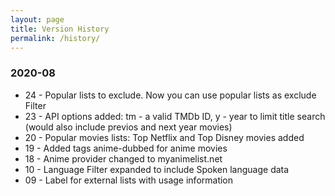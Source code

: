 ```yaml
---
layout: page
title: Version History
permalink: /history/
---
```


### 2020-08
- 24 - Popular lists to exclude. Now you can use popular lists as exclude Filter
- 23 - API options added: tm - a valid TMDb ID, y - year to limit title search (would also include previos and next year movies)
- 20 - Popular movies lists: Top Netflix and Top Disney movies added
- 19 - Added tags anime-dubbed for anime movies
- 18 - Anime provider changed to myanimelist.net
- 10 - Language Filter expanded to include Spoken language data
- 09 - Label for external lists with usage information


